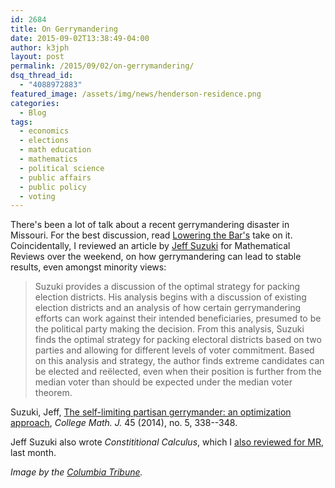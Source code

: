 ```yaml
---
id: 2684
title: On Gerrymandering
date: 2015-09-02T13:38:49-04:00
author: k3jph
layout: post
permalink: /2015/09/02/on-gerrymandering/
dsq_thread_id:
  - "4088972883"
featured_image: /assets/img/news/henderson-residence.png
categories:
  - Blog
tags:
  - economics
  - elections
  - math education
  - mathematics
  - political science
  - public affairs
  - public policy
  - voting
---
```

There's been a lot of talk about a recent gerrymandering disaster in Missouri.  For the best discussion, read [Lowering the Bar's](http://www.loweringthebar.net/2015/08/gerrymanderers-miss-one-person.html) take on it.  Coincidentally, I reviewed an article by [Jeff Suzuki](https://sites.google.com/site/jeffsuzukiproject/) for Mathematical Reviews over the weekend, on how gerrymandering can lead to stable results, even amongst minority views:

> Suzuki provides a discussion of the optimal strategy for packing election districts. His analysis begins with a discussion of existing election districts and an analysis of how certain gerrymandering efforts can work against their intended beneficiaries, presumed to be the political party making the decision. From this analysis, Suzuki finds the optimal strategy for packing electoral districts based on two parties and allowing for different levels of voter commitment. Based on this analysis and strategy, the author finds extreme candidates can be elected and reëlected, even when their position is further from the median voter than should be expected under the median voter theorem.

Suzuki, Jeff,  [The self-limiting partisan gerrymander: an optimization approach](http://www.jstor.org/stable/10.4169/college.math.j.45.5.338?seq=1#page_scan_tab_contents), _College Math. J._ 45 (2014), no. 5, 338--348.

Jeff Suzuki also wrote _Constititional Calculus_, which I [also reviewed for MR](/2015/08/01/review-of-constitutional-calculus-by-jeff-suzuki/), last month.

_Image by the [Columbia Tribune](http://www.columbiatribune.com/news/local/college-student-would-be-sole-voter-in-cid-sales-tax/article_6702c44b-0243-51f8-861c-1df0b462cd92.html)._

